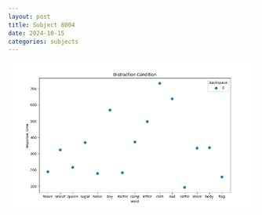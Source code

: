 ```yaml
---
layout: post
title: Subject 8004
date: 2024-10-15
categories: subjects
---
```


![](data/8004/run-14/8004_rt_acc_fuzzy_delay.png)
